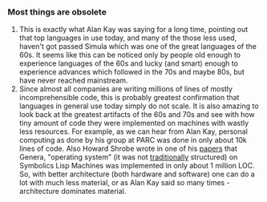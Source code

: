 ### Most things are obsolete

1. This is exactly what Alan Kay was saying for a long time, pointing out that top languages in use today, and many of the those less used, haven't got passed Simula which was one of the great languages of the 60s. It seems like this can be noticed only by people old enough to experience languages of the 60s and lucky (and smart) enough to experience advances which followed in the 70s and maybe 80s, but have never reached mainstream.
2. Since almost all companies are writing millions of lines of mostly incomprehensible code, this is probably greatest confirmation that languages in general use today simply do not scale. It is also amazing to look back at the greatest artifacts of the 60s and 70s and see with how tiny amount of code they were implemented on machines with wastly less resources. For example, as we can hear from Alan Kay, personal computing as done by his group at PARC was done in only about 10k lines of code. Also Howard Shrobe wrote in one of his [papers](other-stuff/MIT-CSAIL-TR-2004-006.pdf) that Genera, "operating system" (it was not [traditionally](http://lispm.de/genera-concepts) structured) on Symbolics Lisp Machines was implemented in only about 1 million LOC. So, with better architecture (both hardware and software) one can do a lot with much less material, or as Alan Kay said so many times - architecture dominates material.
